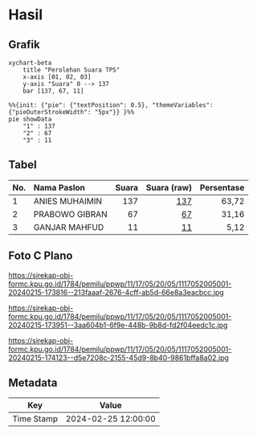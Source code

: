 # Hasil

## Grafik

```mermaid
xychart-beta
    title "Perolehan Suara TPS"
    x-axis [01, 02, 03]
    y-axis "Suara" 0 --> 137
    bar [137, 67, 11]
```

```mermaid
%%{init: {"pie": {"textPosition": 0.5}, "themeVariables": {"pieOuterStrokeWidth": "5px"}} }%%
pie showData
    "1" : 137
    "2" : 67
    "3" : 11
```

## Tabel

| No. | Nama Paslon    | Suara | Suara (raw) | Persentase |
|:--- |:-------------- | -----:| -----------:| ----------:|
| 1   | ANIES MUHAIMIN | 137   | [137][p-1]  | 63,72      |
| 2   | PRABOWO GIBRAN | 67    | [67][p-2]   | 31,16      |
| 3   | GANJAR MAHFUD  | 11    | [11][p-3]   | 5,12       |


[p-1]: https://github.com/gigit-pemilu/pemilu-2024-11-aceh/blob/main/pilpres/hitung-suara/sub/11-aceh/sub/17-bener-meriah/sub/05-bukit/sub/2005-blang-sentang/sub/001-tps/sub/paslon-1.txt
[p-2]: https://github.com/gigit-pemilu/pemilu-2024-11-aceh/blob/main/pilpres/hitung-suara/sub/11-aceh/sub/17-bener-meriah/sub/05-bukit/sub/2005-blang-sentang/sub/001-tps/sub/paslon-2.txt
[p-3]: https://github.com/gigit-pemilu/pemilu-2024-11-aceh/blob/main/pilpres/hitung-suara/sub/11-aceh/sub/17-bener-meriah/sub/05-bukit/sub/2005-blang-sentang/sub/001-tps/sub/paslon-3.txt

## Foto C Plano

https://sirekap-obj-formc.kpu.go.id/1784/pemilu/ppwp/11/17/05/20/05/1117052005001-20240215-173816--213faaaf-2676-4cff-ab5d-66e8a3eacbcc.jpg

https://sirekap-obj-formc.kpu.go.id/1784/pemilu/ppwp/11/17/05/20/05/1117052005001-20240215-173951--3aa604b1-6f9e-448b-9b8d-fd2f04eedc1c.jpg

https://sirekap-obj-formc.kpu.go.id/1784/pemilu/ppwp/11/17/05/20/05/1117052005001-20240215-174123--d5e7208c-2155-45d9-8b40-9861bffa8a02.jpg


## Metadata

| Key        | Value               |
| ---------- | ------------------- |
| Time Stamp | 2024-02-25 12:00:00 |



